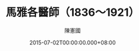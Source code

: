 ---
issue: 128
title: 馬雅各醫師（1836～1921）
author: 陳憲國
date: 2015-07-02T00:00:00.000+08:00
topic: 文史
difficulty: 1
wikidata: Q98095484
wikidata_link: https://www.wikidata.org/wiki/Q98095484
---